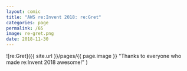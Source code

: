 ```yaml
---
layout: comic
title: "AWS re:Invent 2018: re:Gret"
categories: page
permalink: /65
image: re-gret.png
date: 2018-11-30
---
```


![re:Gret]({{ site.url }}/pages/{{ page.image }} "Thanks to everyone who made re:Invent 2018 awesome!" )